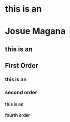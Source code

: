 # this is an <h1> Josue Magana
## this is an <h2> First Order
### this is an <h3> second order
#### this is an <h4> fourth order
